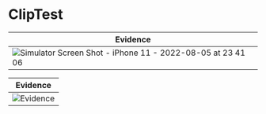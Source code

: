 # ClipTest

|Evidence|
-------- |
![Simulator Screen Shot - iPhone 11 - 2022-08-05 at 23 41 06](https://user-images.githubusercontent.com/47263592/183234585-272e6056-a13c-4ad9-8f7b-2f3c6eb7edc2.png)|

|Evidence|
-------- |
![Evidence](https://user-images.githubusercontent.com/47263592/183234683-e9c8a96e-72f4-42fa-a560-e0d2dd16f5b6.gif)|

